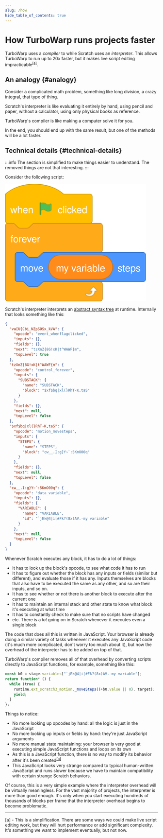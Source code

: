 ```yaml
---
slug: /how
hide_table_of_contents: true
---
```


# How TurboWarp runs projects faster

TurboWarp uses a *compiler* to while Scratch uses an *interpreter*. This allows TurboWarp to run up to 20x faster, but it makes live script editing impracticable<sup>[\[a\]](#footnote-1)</sup>.

## An analogy {#analogy}

Consider a complicated math problem, something like long division, a crazy integral, that type of thing.

Scratch's interpreter is like evaluating it entirely by hand, using pencil and paper, without a calculator, using only physical books as reference.

TurboWarp's compiler is like making a computer solve it for you.

In the end, you should end up with the same result, but one of the methods will be a lot faster.

## Technical details {#technical-details}

:::info
The section is simplified to make things easier to understand. The removed things are not that interesting.
:::

Consider the following script:

![When green flag clicked, forever, move my variable steps](./assets/forever-move-my-variable-steps.svg)

Scratch's interpreter interprets an [abstract syntax tree](https://en.wikipedia.org/wiki/Abstract_syntax_tree) at runtime. Internally that looks something like this:

```json
{
  "va[U{Cbi_NZpSOSx_kVA": {
    "opcode": "event_whenflagclicked",
    "inputs": {},
    "fields": {},
    "next": "tzXnZ{8G!xK|t^WAWF{m",
    "topLevel": true
  },
  "tzXnZ{8G!xK|t^WAWF{m": {
    "opcode": "control_forever",
    "inputs": {
      "SUBSTACK": {
        "name": "SUBSTACK",
        "block": "$xf$bq|xl(}RhT-K,taS"
      }
    },
    "fields": {},
    "next": null,
    "topLevel": false
  },
  "$xf$bq|xl(}RhT-K,taS": {
    "opcode": "motion_movesteps",
    "inputs": {
      "STEPS": {
        "name": "STEPS",
        "block": "cw__.I:g}Y~`:5KmO00q"
      }
    },
    "fields": {},
    "next": null,
    "topLevel": false
  },
  "cw__.I:g}Y~`:5KmO00q": {
    "opcode": "data_variable",
    "inputs": {},
    "fields": {
      "VARIABLE": {
        "name": "VARIABLE",
        "id": "`jEk@4|i[#Fk?(8x)AV.-my variable"
      }
    },
    "next": null,
    "topLevel": false
  }
}
```


Whenever Scratch executes any block, it has to do a lot of things:

 - It has to look up the block's opcode, to see what code it has to run
 - It has to figure out whether the block has any inputs or fields (similar but different), and evaluate those if it has any. Inputs themselves are blocks that also have to be executed the same as any other, and so are their inputs, and so on.
 - It has to see whether or not there is another block to execute after the current one
 - It has to maintain an internal stack and other state to know what block it's executing at what time
 - It has to constantly check to make sure that no scripts have changed
 - etc. There is a *lot* going on in Scratch whenever it executes even a single block

The code that does all this is written in JavaScript. Your browser is already doing a similar variety of tasks whenever it executes any JavaScript code (it's much more complicated, don't worry too much about it), but now the overhead of the interpreter has to be added on top of that.

TurboWarp's compiler removes all of that overhead by converting scripts directly to JavaScript functions, for example, something like this:

```js
const b0 = stage.variables["`jEk@4|i[#Fk?(8x)AV.-my variable"];
return function* () {
  while (true) {
    runtime.ext_scratch3_motion._moveSteps((+b0.value || 0), target);
    yield;
  }
};
```

Things to notice:

 - No more looking up opcodes by hand: all the logic is just in the JavaScript
 - No more looking up inputs or fields by hand: they're just JavaScript arguments
 - No more manual state maintaining: your browser is very good at executing simple JavaScript functions and loops on its own
 - As this is a JavaScript function, there is no way to modify its behavior after it's been created<sup>[\[a\]](#footnote-1)</sup>
 - This JavaScript looks very strange compared to typical human-written JavaScript and runs slower because we have to maintain compatibility with certain strange Scratch behaviors.

Of course, this is a very simple example where the interpreter overhead will be virtually meaningless. For the vast majority of projects, the interpreter is more than good enough. It's only when you start executing hundreds of thousands of blocks per frame that the interpreter overhead begins to become problematic.

----

<a name="footnote-1" />
[a] - This is a simplification. There are some ways we could make live script editing work, but they will hurt performance or add significant complexity. It's something we want to implement eventually, but not now.
